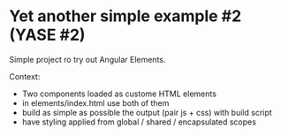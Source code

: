 # Yet another simple example #2 (YASE #2)

Simple project ro try out Angular Elements.

Context:

- Two components loaded as custome HTML elements
- in elements/index.html use both of them
- build as simple as possible the output (pair js + css) with build script
- have styling applied from global / shared / encapsulated scopes
